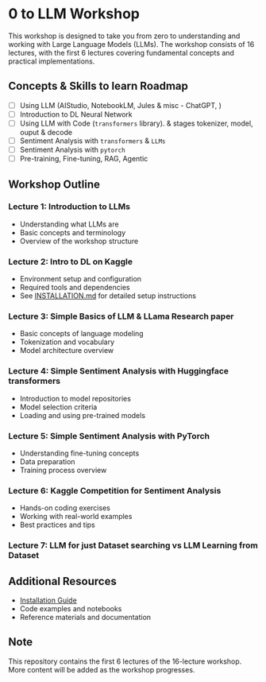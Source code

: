 # 0 to LLM Workshop

This workshop is designed to take you from zero to understanding and working with Large Language Models (LLMs). The workshop consists of 16 lectures, with the first 6 lectures covering fundamental concepts and practical implementations.

## Concepts & Skills to learn Roadmap
- [ ] Using LLM (AIStudio, NotebookLM, Jules & misc - ChatGPT, )
- [ ] Introduction to DL Neural Network 
- [ ] Using LLM with Code (`transformers` library). & stages tokenizer, model, ouput & decode
- [ ] Sentiment Analysis with `transformers` & `LLMs`
- [ ] Sentiment Analysis with `pytorch`
- [ ] Pre-training, Fine-tuning, RAG, Agentic

## Workshop Outline

### Lecture 1: Introduction to LLMs
- Understanding what LLMs are
- Basic concepts and terminology
- Overview of the workshop structure

### Lecture 2: Intro to DL on Kaggle
- Environment setup and configuration
- Required tools and dependencies
- See [INSTALLATION.md](INSTALLATION.md) for detailed setup instructions

### Lecture 3: Simple Basics of LLM & LLama Research paper
- Basic concepts of language modeling
- Tokenization and vocabulary
- Model architecture overview

### Lecture 4: Simple Sentiment Analysis with Huggingface transformers
- Introduction to model repositories
- Model selection criteria
- Loading and using pre-trained models

### Lecture 5: Simple Sentiment Analysis with PyTorch
- Understanding fine-tuning concepts
- Data preparation
- Training process overview

### Lecture 6: Kaggle Competition for Sentiment Analysis
- Hands-on coding exercises
- Working with real-world examples
- Best practices and tips

### Lecture 7: LLM for just Dataset searching vs LLM Learning from Dataset 



## Additional Resources
- [Installation Guide](INSTALLATION.md)
- Code examples and notebooks
- Reference materials and documentation

## Note
This repository contains the first 6 lectures of the 16-lecture workshop. More content will be added as the workshop progresses.